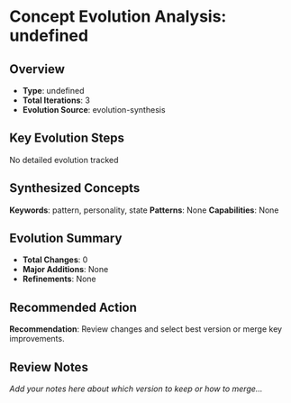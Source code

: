 # Concept Evolution Analysis: undefined

## Overview
- **Type**: undefined
- **Total Iterations**: 3
- **Evolution Source**: evolution-synthesis

## Key Evolution Steps

No detailed evolution tracked

## Synthesized Concepts

**Keywords**: pattern, personality, state
**Patterns**: None
**Capabilities**: None

## Evolution Summary


- **Total Changes**: 0
- **Major Additions**: None
- **Refinements**: None


## Recommended Action

**Recommendation**: Review changes and select best version or merge key improvements.

## Review Notes

_Add your notes here about which version to keep or how to merge..._

